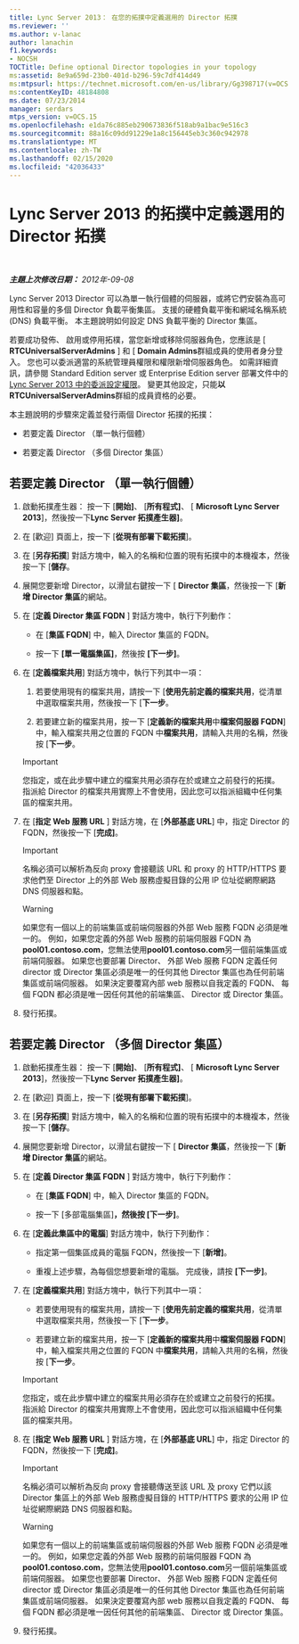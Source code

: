 ```yaml
---
title: Lync Server 2013： 在您的拓撲中定義選用的 Director 拓撲
ms.reviewer: ''
ms.author: v-lanac
author: lanachin
f1.keywords:
- NOCSH
TOCTitle: Define optional Director topologies in your topology
ms:assetid: 8e9a659d-23b0-401d-b296-59c7df414d49
ms:mtpsurl: https://technet.microsoft.com/en-us/library/Gg398717(v=OCS.15)
ms:contentKeyID: 48184808
ms.date: 07/23/2014
manager: serdars
mtps_version: v=OCS.15
ms.openlocfilehash: e1da76c885eb290673836f518ab9a1bac9e516c3
ms.sourcegitcommit: 88a16c09dd91229e1a8c156445eb3c360c942978
ms.translationtype: MT
ms.contentlocale: zh-TW
ms.lasthandoff: 02/15/2020
ms.locfileid: "42036433"
---
```

<div data-xmlns="http://www.w3.org/1999/xhtml">

<div class="topic" data-xmlns="http://www.w3.org/1999/xhtml" data-msxsl="urn:schemas-microsoft-com:xslt" data-cs="http://msdn.microsoft.com/">

<div data-asp="http://msdn2.microsoft.com/asp">

# <a name="define-optional-director-topologies-in-your-topology-for-lync-server-2013"></a>Lync Server 2013 的拓撲中定義選用的 Director 拓撲

</div>

<div id="mainSection">

<div id="mainBody">

<span> </span>

_**主題上次修改日期：** 2012年-09-08_

Lync Server 2013 Director 可以為單一執行個體的伺服器，或將它們安裝為高可用性和容量的多個 Director 負載平衡集區。 支援的硬體負載平衡和網域名稱系統 (DNS) 負載平衡。 本主題說明如何設定 DNS 負載平衡的 Director 集區。

若要成功發佈、 啟用或停用拓樸，當您新增或移除伺服器角色，您應該是 [ **RTCUniversalServerAdmins** ] 和 [ **Domain Admins**群組成員的使用者身分登入。 您也可以委派適當的系統管理員權限和權限新增伺服器角色。 如需詳細資訊，請參閱 Standard Edition server 或 Enterprise Edition server 部署文件中的[Lync Server 2013 中的委派設定權限](lync-server-2013-delegate-setup-permissions.md)。 變更其他設定，只能**以 RTCUniversalServerAdmins**群組的成員資格的必要。

本主題說明的步驟來定義並發行兩個 Director 拓撲的拓撲：

  - 若要定義 Director （單一執行個體）

  - 若要定義 Director （多個 Director 集區）

<div>

## <a name="to-define-the-director-single-instance"></a>若要定義 Director （單一執行個體）

1.  啟動拓撲產生器： 按一下 [**開始]**、 [**所有程式]**、 [ **Microsoft Lync Server 2013**]，然後按一下**Lync Server 拓撲產生器]**。

2.  在 [歡迎] 頁面上，按一下 [**從現有部署下載拓撲**]。

3.  在 [**另存拓撲**] 對話方塊中，輸入的名稱和位置的現有拓撲中的本機複本，然後按一下 [**儲存**。

4.  展開您要新增 Director，以滑鼠右鍵按一下 [ **Director 集區**，然後按一下 [**新增 Director 集區**的網站。

5.  在 [**定義 Director 集區 FQDN** ] 對話方塊中，執行下列動作：
    
      - 在 [**集區 FQDN**] 中，輸入 Director 集區的 FQDN。
    
      - 按一下 **[單一電腦集區]**，然後按 **[下一步]**。

6.  在 [**定義檔案共用**] 對話方塊中，執行下列其中一項：
    
    1.  若要使用現有的檔案共用，請按一下 [**使用先前定義的檔案共用**，從清單中選取檔案共用，然後按一下 [**下一步**。
    
    2.  若要建立新的檔案共用，按一下 [**定義新的檔案共用**中**檔案伺服器 FQDN**] 中，輸入檔案共用之位置的 FQDN 中**檔案共用**，請輸入共用的名稱，然後按 [**下一步**。
    
    <div>
    

    > [!IMPORTANT]  
    > 您指定，或在此步驟中建立的檔案共用必須存在於或建立之前發行的拓撲。<BR>指派給 Director 的檔案共用實際上不會使用，因此您可以指派組織中任何集區的檔案共用。

    
    </div>

7.  在 [**指定 Web 服務 URL** ] 對話方塊，在 [**外部基底 URL**] 中，指定 Director 的 FQDN，然後按一下 [**完成]**。
    
    <div>
    

    > [!IMPORTANT]  
    > 名稱必須可以解析為反向 proxy 會接聽該 URL 和 proxy 的 HTTP/HTTPS 要求他們至 Director 上的外部 Web 服務虛擬目錄的公用 IP 位址從網際網路 DNS 伺服器和點。

    
    </div>
    
    <div>
    

    > [!WARNING]  
    > 如果您有一個以上的前端集區或前端伺服器的外部 Web 服務 FQDN 必須是唯一的。 例如，如果您定義的外部 Web 服務的前端伺服器 FQDN 為<STRONG>pool01.contoso.com</STRONG>，您無法使用<STRONG>pool01.contoso.com</STRONG>另一個前端集區或前端伺服器。 如果您也要部署 Director、 外部 Web 服務 FQDN 定義任何 director 或 Director 集區必須是唯一的任何其他 Director 集區也為任何前端集區或前端伺服器。 如果決定要覆寫內部 web 服務以自我定義的 FQDN、 每個 FQDN 都必須是唯一因任何其他的前端集區、 Director 或 Director 集區。

    
    </div>

8.  發行拓撲。

</div>

<div>

## <a name="to-define-the-director-multiple-director-pool"></a>若要定義 Director （多個 Director 集區）

1.  啟動拓撲產生器： 按一下 [**開始]**、 [**所有程式]**、 [ **Microsoft Lync Server 2013**]，然後按一下**Lync Server 拓撲產生器]**。

2.  在 [歡迎] 頁面上，按一下 [**從現有部署下載拓撲**]。

3.  在 [**另存拓撲**] 對話方塊中，輸入的名稱和位置的現有拓撲中的本機複本，然後按一下 [**儲存**。

4.  展開您要新增 Director，以滑鼠右鍵按一下 [ **Director 集區**，然後按一下 [**新增 Director 集區**的網站。

5.  在 [**定義 Director 集區 FQDN** ] 對話方塊中，執行下列動作：
    
      - 在 [**集區 FQDN**] 中，輸入 Director 集區的 FQDN。
    
      - 按一下 [多部電腦集區]****，然後按 [下一步]****。

6.  在 [**定義此集區中的電腦**] 對話方塊中，執行下列動作：
    
      - 指定第一個集區成員的電腦 FQDN，然後按一下 [**新增]**。
    
      - 重複上述步驟，為每個您想要新增的電腦。 完成後，請按 **[下一步]**。

7.  在 [**定義檔案共用**] 對話方塊中，執行下列其中一項：
    
      - 若要使用現有的檔案共用，請按一下 [**使用先前定義的檔案共用**，從清單中選取檔案共用，然後按一下 [**下一步**。
    
      - 若要建立新的檔案共用，按一下 [**定義新的檔案共用**中**檔案伺服器 FQDN**] 中，輸入檔案共用之位置的 FQDN 中**檔案共用**，請輸入共用的名稱，然後按 [**下一步**。
    
    <div>
    

    > [!IMPORTANT]  
    > 您指定，或在此步驟中建立的檔案共用必須存在於或建立之前發行的拓撲。<BR>指派給 Director 的檔案共用實際上不會使用，因此您可以指派組織中任何集區的檔案共用。

    
    </div>

8.  在 [**指定 Web 服務 URL** ] 對話方塊，在 [**外部基底 URL**] 中，指定 Director 的 FQDN，然後按一下 [**完成]**。
    
    <div>
    

    > [!IMPORTANT]  
    > 名稱必須可以解析為反向 proxy 會接聽傳送至該 URL 及 proxy 它們以該 Director 集區上的外部 Web 服務虛擬目錄的 HTTP/HTTPS 要求的公用 IP 位址從網際網路 DNS 伺服器和點。

    
    </div>
    
    <div>
    

    > [!WARNING]  
    > 如果您有一個以上的前端集區或前端伺服器的外部 Web 服務 FQDN 必須是唯一的。 例如，如果您定義的外部 Web 服務的前端伺服器 FQDN 為<STRONG>pool01.contoso.com</STRONG>，您無法使用<STRONG>pool01.contoso.com</STRONG>另一個前端集區或前端伺服器。 如果您也要部署 Director、 外部 Web 服務 FQDN 定義任何 director 或 Director 集區必須是唯一的任何其他 Director 集區也為任何前端集區或前端伺服器。 如果決定要覆寫內部 web 服務以自我定義的 FQDN、 每個 FQDN 都必須是唯一因任何其他的前端集區、 Director 或 Director 集區。

    
    </div>

9.  發行拓撲。

</div>

</div>

<span> </span>

</div>

</div>

</div>

